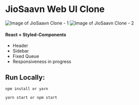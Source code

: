 # JioSaavn Web UI Clone

![Image of JioSaavn Clone - 1](https://i.postimg.cc/nc5VbGSp/JioSaavn.png)
![Image of JioSaavn Clone - 2](https://photos.app.goo.gl/61vPCC1hh3ZzKphr6)

#### React + Styled-Components

- Header
- Sidebar
- Fixed Queue
- Responsiveness in progress

## Run Locally:

```
npm install or yarn
```

```
yarn start or npm start
```
